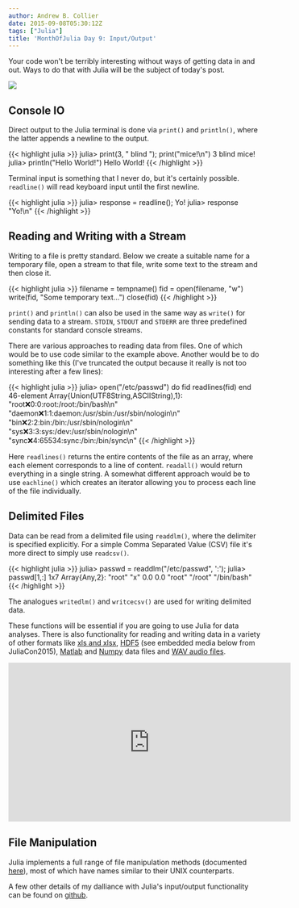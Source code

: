 ```yaml
---
author: Andrew B. Collier
date: 2015-09-08T05:30:12Z
tags: ["Julia"]
title: 'MonthOfJulia Day 9: Input/Output'
---
```


<!--more-->

Your code won't be terribly interesting without ways of getting data in and out. Ways to do that with Julia will be the subject of today's post.

<img src="/img/2015/09/Julia-Logo-IO.png" >

## Console IO

Direct output to the Julia terminal is done via `print()` and `println()`, where the latter appends a newline to the output.
  
{{< highlight julia >}}
julia> print(3, " blind "); print("mice!\n")
3 blind mice!
julia> println("Hello World!")
Hello World!
{{< /highlight >}}
  
Terminal input is something that I never do, but it's certainly possible. `readline()` will read keyboard input until the first newline.
  
{{< highlight julia >}}
julia> response = readline();
Yo!
julia> response
"Yo!\n"
{{< /highlight >}}

## Reading and Writing with a Stream

Writing to a file is pretty standard. Below we create a suitable name for a temporary file, open a stream to that file, write some text to the stream and then close it.
  
{{< highlight julia >}}
filename = tempname()
fid = open(filename, "w")
write(fid, "Some temporary text...")
close(fid)
{{< /highlight >}}
  
`print()` and `println()` can also be used in the same way as `write()` for sending data to a stream. `STDIN`, `STDOUT` and `STDERR` are three predefined constants for standard console streams.

There are various approaches to reading data from files. One of which would be to use code similar to the example above. Another would be to do something like this (I've truncated the output because it really is not too interesting after a few lines):
  
{{< highlight julia >}}
julia> open("/etc/passwd") do fid
           readlines(fid)
       end
46-element Array{Union(UTF8String,ASCIIString),1}:
 "root:x:0:0:root:/root:/bin/bash\n"
 "daemon:x:1:1:daemon:/usr/sbin:/usr/sbin/nologin\n"
 "bin:x:2:2:bin:/bin:/usr/sbin/nologin\n"
 "sys:x:3:3:sys:/dev:/usr/sbin/nologin\n"
 "sync:x:4:65534:sync:/bin:/bin/sync\n"
{{< /highlight >}}
  
Here `readlines()` returns the entire contents of the file as an array, where each element corresponds to a line of content. `readall()` would return everything in a single string. A somewhat different approach would be to use `eachline()` which creates an iterator allowing you to process each line of the file individually.

## Delimited Files

Data can be read from a delimited file using `readdlm()`, where the delimiter is specified explicitly. For a simple Comma Separated Value (CSV) file it's more direct to simply use `readcsv()`.
  
{{< highlight julia >}}
julia> passwd = readdlm("/etc/passwd", ':');
julia> passwd[1,:]
1x7 Array{Any,2}:
 "root" "x" 0.0 0.0 "root" "/root" "/bin/bash"
{{< /highlight >}}
  
The analogues `writedlm()` and `writcecsv()` are used for writing delimited data.

These functions will be essential if you are going to use Julia for data analyses. There is also functionality for reading and writing data in a variety of other formats like [xls and xlsx](https://github.com/davidanthoff/ExcelReaders.jl), [HDF5](https://github.com/timholy/HDF5.jl) (see embedded media below from JuliaCon2015), [Matlab](https://github.com/simonster/MAT.jl) and [Numpy](https://github.com/fhs/NPZ.jl) data files and [WAV audio files](https://github.com/dancasimiro/WAV.jl).

<iframe width="560" height="315" src="https://www.youtube.com/embed/B9JKSWdpOn8" frameborder="0" allowfullscreen></iframe>

## File Manipulation

Julia implements a full range of file manipulation methods (documented [here](http://julia.readthedocs.org/en/latest/stdlib/file/)), most of which have names similar to their UNIX counterparts.

A few other details of my dalliance with Julia's input/output functionality can be found on [github](https://github.com/DataWookie/MonthOfJulia).
